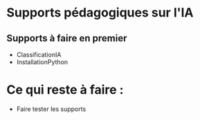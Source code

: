 # Supports pédagogiques sur l'IA

## Supports à faire en premier 
- ClassificationIA
- InstallationPython

# Ce qui reste à faire :
- Faire tester les supports

